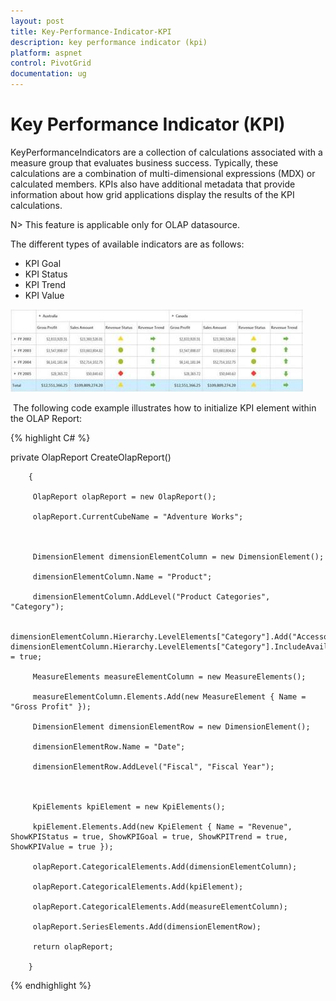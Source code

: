 ```yaml
---
layout: post
title: Key-Performance-Indicator-KPI
description: key performance indicator (kpi)
platform: aspnet
control: PivotGrid
documentation: ug
---
```


# Key Performance Indicator (KPI)

KeyPerformanceIndicators are a collection of calculations associated with a measure group that evaluates business success. Typically, these calculations are a combination of multi-dimensional expressions (MDX) or calculated members. KPIs also have additional metadata that provide information about how grid applications display the results of the KPI calculations.

N> This feature is applicable only for OLAP datasource.

The different types of available indicators are as follows:

* KPI Goal
* KPI Status
* KPI Trend
* KPI Value



 ![](Key-Performance-Indicator-KPI_images/Key-Performance-Indicator-KPI_img1.jpeg) 



 The following code example illustrates how to initialize KPI element within the OLAP Report:

{% highlight C# %}



   private OlapReport CreateOlapReport()

        {

         OlapReport olapReport = new OlapReport();

         olapReport.CurrentCubeName = "Adventure Works";



         DimensionElement dimensionElementColumn = new DimensionElement();

         dimensionElementColumn.Name = "Product";

         dimensionElementColumn.AddLevel("Product Categories", "Category");             

         dimensionElementColumn.Hierarchy.LevelElements["Category"].Add("Accessories");            dimensionElementColumn.Hierarchy.LevelElements["Category"].IncludeAvailableMembers = true;

         MeasureElements measureElementColumn = new MeasureElements();      

         measureElementColumn.Elements.Add(new MeasureElement { Name = "Gross Profit" });

         DimensionElement dimensionElementRow = new DimensionElement();           

         dimensionElementRow.Name = "Date";

         dimensionElementRow.AddLevel("Fiscal", "Fiscal Year");



         KpiElements kpiElement = new KpiElements();

         kpiElement.Elements.Add(new KpiElement { Name = "Revenue", ShowKPIStatus = true, ShowKPIGoal = true, ShowKPITrend = true, ShowKPIValue = true });

         olapReport.CategoricalElements.Add(dimensionElementColumn);

         olapReport.CategoricalElements.Add(kpiElement);

         olapReport.CategoricalElements.Add(measureElementColumn);

         olapReport.SeriesElements.Add(dimensionElementRow);

         return olapReport;

        }


{% endhighlight %}
